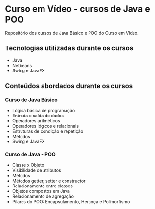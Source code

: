 # Curso em Vídeo - cursos de Java e POO

Repositório dos cursos de Java Básico e POO do Curso em Vídeo.

## Tecnologias utilizadas durante os cursos

- Java
- Netbeans
- Swing e JavaFX

## Conteúdos abordados durante os cursos

### Curso de Java Básico

- Lógica básica de programação
- Entrada e saída de dados
- Operadores aritméticos
- Operadores lógicos e relacionais
- Estruturas de condição e repetição
- Métodos
- Swing e JavaFX

### Curso de Java - POO

- Classe x Objeto
- Visibilidade de atributos
- Métodos
- Métodos getter, setter e constructor
- Relacionamento entre classes
- Objetos compostos em Java
- Relacionamento de agregação
- Pilares do POO: Encapsulamento, Herança e Polimorfismo

